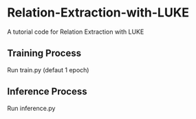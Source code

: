 # Relation-Extraction-with-LUKE
A tutorial code for Relation Extraction with LUKE

## Training Process
Run train.py (defaut 1 epoch)

## Inference Process
Run inference.py
